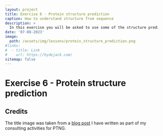 ```yaml
---
layout: project
title: Exercise 6 - Protein structure prediction
caption: How to understand structure from sequence
description: >
  In this exercise you will be asked to use some of the structure prediction methods we talked about and understand how they work.
date: '07-08-2023'
image: 
  path: /assets/img/lessons/protein_structure_prediction.png
#links:
#  - title: Link
#    url: https://hydejack.com/
sitemap: false
---
```


# Exercise 6 - Protein structure prediction




## Credits

The title image was taken from a [blog post](https://www.ptngconsulting.com/blog/machine-learning-for-protein-engineering-here-to-stay) I have written as part of my consulting activities for PTNG.